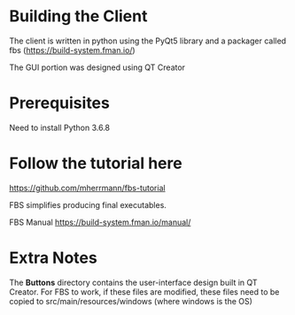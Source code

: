 # Building the Client

The client is written in python using the PyQt5 library and a packager called fbs (https://build-system.fman.io/)

The GUI portion was designed using QT Creator

# Prerequisites

Need to install Python 3.6.8 

# Follow the tutorial here 

https://github.com/mherrmann/fbs-tutorial

FBS simplifies producing final executables.

FBS Manual https://build-system.fman.io/manual/


# Extra Notes

The **Buttons** directory contains the user-interface design built in QT Creator. For FBS to work, if these files are modified, these files need to be copied to src/main/resources/windows (where windows is the OS)
